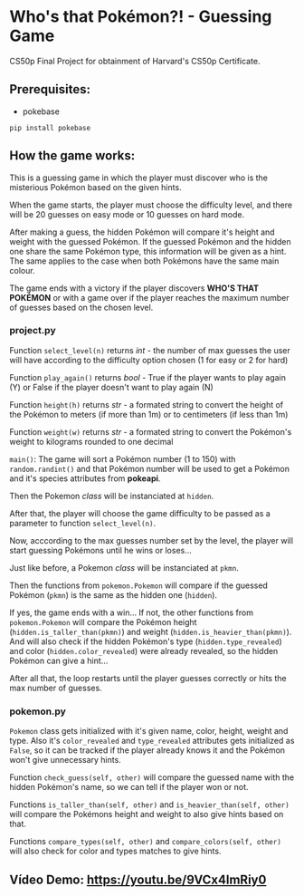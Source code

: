 # Who's that Pokémon?! -  Guessing Game
CS50p Final Project for obtainment of Harvard's CS50p Certificate.

## Prerequisites:
- pokebase

`pip install pokebase`

## How the game works:
This is a guessing game in which the player must discover who is the misterious Pokémon based on the given hints.

When the game starts, the player must choose the difficulty level, and there will be 20 guesses on easy mode or 10 guesses on hard mode.

After making a guess, the hidden Pokémon will compare it's height and weight with the guessed Pokémon.
If the guessed Pokémon and the hidden one share the same Pokémon type, this information will be given as a hint. The same applies to the case when both Pokémons have the same main colour.

The game ends with a victory if the player discovers **WHO'S THAT POKÉMON** or with a game over if the player reaches the maximum number of guesses based on the chosen level.

### project.py
Function `select_level(n)` returns *int* - the number of max guesses the user will have according to the difficulty option chosen (1 for easy or 2 for hard)

Function `play_again()` returns *bool* - True if the player wants to play again (Y) or False if the player doesn't want to play again (N)

Function `height(h)` returns *str* - a formated string to convert the height of the Pokémon to meters (if more than 1m) or to centimeters (if less than 1m)

Function `weight(w)` returns *str* - a formated string to convert the Pokémon's weight to kilograms rounded to one decimal

`main()`:
The game will sort a Pokémon number (1 to 150) with `random.randint()` and that Pokémon number will be used to get a Pokémon and it's species attributes from **pokeapi**.

Then the Pokemon *class* will be instanciated at `hidden`.

After that, the player will choose the game difficulty to be passed as a parameter to function `select_level(n)`.

Now, acccording to the max guesses number set by the level, the player will start guessing Pokémons until he wins or loses...

Just like before, a Pokemon *class* will be instanciated at `pkmn`.

Then the functions from `pokemon.Pokemon` will compare if the guessed Pokémon (`pkmn`) is the same as the hidden one (`hidden`).

If yes, the game ends with a win... 
If not, the other functions from `pokemon.Pokemon` will compare the Pokémon height (`hidden.is_taller_than(pkmn)`) and weight (`hidden.is_heavier_than(pkmn)`).
And will also check if the hidden Pokémon's type (`hidden.type_revealed`) and color (`hidden.color_revealed`) were already revealed, so the hidden Pokémon can give a hint...

After all that, the loop restarts until the player guesses correctly or hits the max number of guesses.

### pokemon.py
`Pokemon` class gets initialized with it's given name, color, height, weight and type.
Also it's `color_revealed` and `type_revealed` attributes gets initialized as `False`, so it can be tracked if the player already knows it and the Pokémon won't give unnecessary hints.

Function `check_guess(self, other)` will compare the guessed name with the hidden Pokémon's name, so we can tell if the player won or not.

Functions `is_taller_than(self, other)` and `is_heavier_than(self, other)` will compare the Pokémons height and weight to also give hints based on that.

Functions `compare_types(self, other)` and `compare_colors(self, other)` will also check for color and types matches to give hints.

## Vídeo Demo: <https://youtu.be/9VCx4lmRiy0>